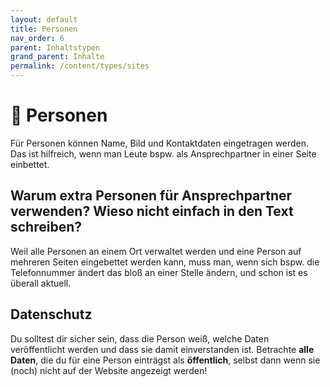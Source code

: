 ```yaml
---
layout: default
title: Personen
nav_order: 6
parent: Inhaltstypen
grand_parent: Inhalte
permalink: /content/types/sites
---
```


# 👤 Personen
Für Personen können Name, Bild und Kontaktdaten eingetragen werden. Das ist hilfreich, wenn man Leute bspw. als Ansprechpartner in einer Seite einbettet.

## Warum extra Personen für Ansprechpartner verwenden? Wieso nicht einfach in den Text schreiben?
Weil alle Personen an einem Ort verwaltet werden und eine Person auf mehreren Seiten eingebettet werden kann, muss man, wenn sich bspw. die Telefonnummer ändert das bloß an einer Stelle ändern, und schon ist es überall aktuell.

## Datenschutz
Du solltest dir sicher sein, dass die Person weiß, welche Daten veröffentlicht werden und dass sie damit einverstanden ist. Betrachte **alle Daten**, die du für eine Person einträgst als **öffentlich**, selbst dann wenn sie (noch) nicht auf der Website angezeigt werden!